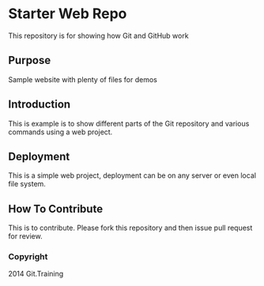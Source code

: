 # Starter Web Repo

This repository is for showing how Git and GitHub work

## Purpose

Sample website with plenty of files for demos

## Introduction

This is example is to show different parts of the Git repository and various commands using a web project.

## Deployment

This is a simple web project, deployment can be on any server or even local file system.

## How To Contribute

This is to contribute. Please fork this repository and then issue pull request for review.

### Copyright

2014 Git.Training